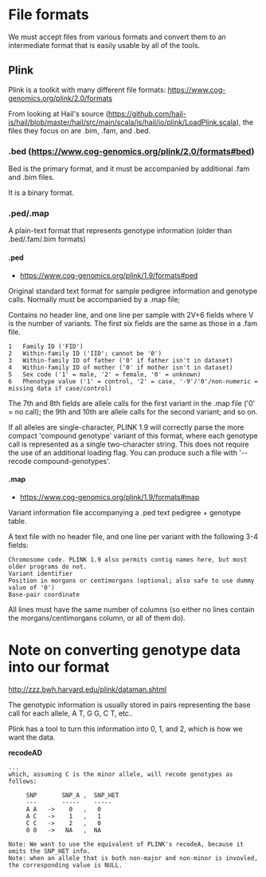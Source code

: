 # File formats

We must accept files from various formats and convert them to an intermediate format that is easily usable by all of the tools.

## Plink

Plink is a toolkit with many different file formats: https://www.cog-genomics.org/plink/2.0/formats 

From looking at Hail's source (https://github.com/hail-is/hail/blob/master/hail/src/main/scala/is/hail/io/plink/LoadPlink.scala), the
  files they focus on are .bim, .fam, and .bed.
  
### .bed (https://www.cog-genomics.org/plink/2.0/formats#bed)

Bed is the primary format, and it must be accompanied by additional .fam and .bim files.

It is a binary format.

### .ped/.map

A plain-text format that represents genotype information (older than .bed/.fam/.bim formats)

#### .ped

* https://www.cog-genomics.org/plink/1.9/formats#ped

Original standard text format for sample pedigree information and genotype calls. Normally must be accompanied by a .map file;

Contains no header line, and one line per sample with 2V+6 fields where V is the number of variants. 
  The first six fields are the same as those in a .fam file. 

```
1   Family ID ('FID')
2   Within-family ID ('IID'; cannot be '0')
3   Within-family ID of father ('0' if father isn't in dataset)
4   Within-family ID of mother ('0' if mother isn't in dataset)
5   Sex code ('1' = male, '2' = female, '0' = unknown)
6   Phenotype value ('1' = control, '2' = case, '-9'/'0'/non-numeric = missing data if case/control)
```

The 7th and 8th fields are allele calls for the first variant in the .map file ('0' = no call);
  the 9th and 10th are allele calls for the second variant; and so on.

If all alleles are single-character, PLINK 1.9 will correctly parse the more compact 'compound genotype' variant of this format,
 where each genotype call is represented as a single two-character string. This does not require the use of an additional 
 loading flag. You can produce such a file with '--recode compound-genotypes'.

#### .map

* https://www.cog-genomics.org/plink/1.9/formats#map

Variant information file accompanying a .ped text pedigree + genotype table.

A text file with no header file, and one line per variant with the following 3-4 fields:

    Chromosome code. PLINK 1.9 also permits contig names here, but most older programs do not.
    Variant identifier
    Position in morgans or centimorgans (optional; also safe to use dummy value of '0')
    Base-pair coordinate

All lines must have the same number of columns (so either no lines contain the morgans/centimorgans column, or all of them do).

# Note on converting genotype data into our format

http://zzz.bwh.harvard.edu/plink/dataman.shtml

The genotypic information is usually stored in pairs representing the base call for each allele, A T, G G, C T, etc..

Plink has a tool to turn this information into 0, 1, and 2, which is how we want the data.

**recodeAD**
```
...
which, assuming C is the minor allele, will recode genotypes as follows:

     SNP       SNP_A ,  SNP_HET
     ---       -----    -----
     A A   ->    0   ,   0
     A C   ->    1   ,   1
     C C   ->    2   ,   0
     0 0   ->   NA   ,  NA

Note: We want to use the equivalent of PLINK's recodeA, because it omits the SNP_HET info. 
Note: when an allele that is both non-major and non-minor is invovled, the corresponding value is NULL.
```


